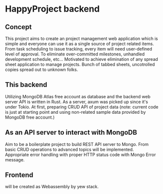 # HappyProject backend

## Concept

This project aims to create an project management web application which is simple and everyone can use it as a single source of project related items. From task scheduling to issue tracking, every item will need user-defined level of approval. To eliminate over-committed milestones, unhandled development schedule, etc... Motivated to achieve elimination of any spread sheet application to manage projects. Bunch of tabbed sheets, uncotrolled copies spread out to unknown folks.

## This backend

Utilizing MongoDB Atlas free account as database and the backend web server API is written in Rust. As a server, axum was picked up since it's under Tokio. At first, preparing CRUD API of project data (note: current code is just at starting point and using non-related sample data provided by MongoDB free account.)

## As an API server to interact with MongoDB

Aim to be a boilerplate project to build REST API server to Mongo. From basic CRUD operations to advanced topics will be implemented. Appropriate error handling with proper HTTP status code with Mongo Error message.

## Frontend

will be created as Webassembly by yew stack.
